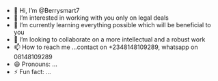 - 👋 Hi, I’m @Berrysmart7
- 👀 I’m interested in working with you only on legal deals
- 🌱 I’m currently learning everything possible which will be beneficial to you
- 💞️ I’m looking to collaborate on a more intellectual and a robust work 
- 📫 How to reach me ...contact on +2348148109289, whatsapp on 08148109289
- 😄 Pronouns: ...
- ⚡ Fun fact: ...

<!---
Berrysmart7/Berrysmart7 is a ✨ special ✨ repository because its `README.md` (this file) appears on your GitHub profile.
You can click the Preview link to take a look at your changes.
--->
